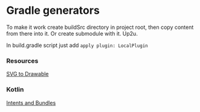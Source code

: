 # Gradle generators

To make it work create buildSrc directory in project root, then copy content from there into it. Or create submodule with it. Up2u.

In build.gradle script just add ```apply plugin: LocalPlugin```

### Resources
[SVG to Drawable](./src/main/java/generators/SvgToPngBatikGeneratorTask.kt)

### Kotlin
[Intents and Bundles](./src/main/java/generators/BundleAndIntentExtensionsGenerator.kt)
